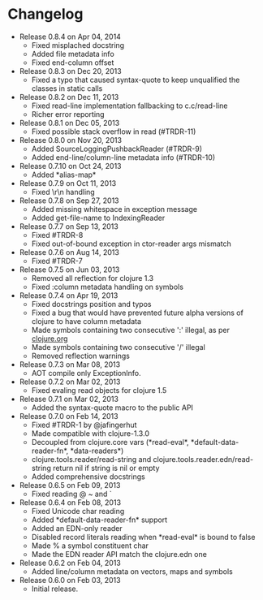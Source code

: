 Changelog
========================================
* Release 0.8.4 on Apr 04, 2014
  * Fixed misplached docstring
  * Added file metadata info
  * Fixed end-column offset
* Release 0.8.3 on Dec 20, 2013
  * Fixed a typo that caused syntax-quote to keep unqualified the classes in static calls
* Release 0.8.2 on Dec 11, 2013
  * Fixed read-line implementation fallbacking to c.c/read-line
  * Richer error reporting
* Release 0.8.1 on Dec 05, 2013
  * Fixed possible stack overflow in read (#TRDR-11)
* Release 0.8.0 on Nov 20, 2013
  * Added SourceLoggingPushbackReader (#TRDR-9)
  * Added end-line/column-line metadata info (#TRDR-10)
* Release 0.7.10 on Oct 24, 2013
  * Added \*alias-map\*
* Release 0.7.9 on Oct 11, 2013
  * Fixed \r\n handling
* Release 0.7.8 on Sep 27, 2013
  * Added missing whitespace in exception message
  * Added get-file-name to IndexingReader
* Release 0.7.7 on Sep 13, 2013
  * Fixed #TRDR-8
  * Fixed out-of-bound exception in ctor-reader args mismatch
* Release 0.7.6 on Aug 14, 2013
  * Fixed #TRDR-7
* Release 0.7.5 on Jun 03, 2013
  * Removed all reflection for clojure 1.3
  * Fixed :column metadata handling on symbols
* Release 0.7.4 on Apr 19, 2013
  * Fixed docstrings position and typos
  * Fixed a bug that would have prevented future alpha versions of clojure to have column metadata
  * Made symbols containing two consecutive ':' illegal, as per [clojure.org](http://clojure.org/reader#The%20Reader--Reader%20forms)
  * Made symbols containing two consecutive '/' illegal
  * Removed reflection warnings
* Release 0.7.3 on Mar 08, 2013
  * AOT compile only ExceptionInfo.
* Release 0.7.2 on Mar 02, 2013
  * Fixed evaling read objects for clojure 1.5
* Release 0.7.1 on Mar 02, 2013
  * Added the syntax-quote macro to the public API
* Release 0.7.0 on Feb 14, 2013
  * Fixed #TRDR-1 by @jafingerhut
  * Made compatible with clojure-1.3.0
  * Decoupled from clojure.core vars (\*read-eval\*, \*default-data-reader-fn\*, \*data-readers\*)
  * clojure.tools.reader/read-string and clojure.tools.reader.edn/read-string return nil if string is nil or empty
  * Added comprehensive docstrings
* Release 0.6.5 on Feb 09, 2013
  * Fixed reading \@ \~ and \`
* Release 0.6.4 on Feb 08, 2013
  * Fixed Unicode char reading
  * Added \*default-data-reader-fn\* support
  * Added an EDN-only reader
  * Disabled record literals reading when \*read-eval\* is bound to false
  * Made \% a symbol constituent char
  * Made the EDN reader API match the clojure.edn one
* Release 0.6.2 on Feb 04, 2013
  * Added line/column metadata on vectors, maps and symbols
* Release 0.6.0 on Feb 03, 2013
  * Initial release.
